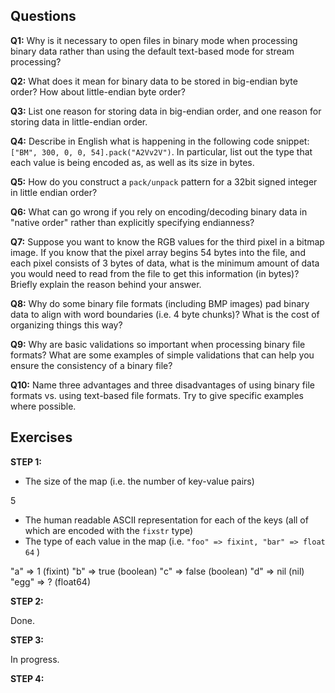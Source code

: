 ## Questions

**Q1:** Why is it necessary to open files in binary mode when processing binary data
rather than using the default text-based mode for stream processing?

**Q2:** What does it mean for binary data to be stored in big-endian byte order? How
about little-endian byte order? 

**Q3:** List one reason for storing data in big-endian order, and one reason for storing
data in little-endian order.

**Q4:** Describe in English what is happening in the following code snippet: 
`["BM", 300, 0, 0, 54].pack("A2Vv2V")`.  In particular, list out the
type that each value is being encoded as, as well as its size in bytes.

**Q5:** How do you construct a `pack/unpack` pattern for a 32bit signed integer
in little endian order?

**Q6:** What can go wrong if you rely on encoding/decoding binary data in "native order"
rather than explicitly specifying endianness?

**Q7:** Suppose you want to know the RGB values for the third pixel
in a bitmap image. If you know that the pixel array begins 54 bytes
into the file, and each pixel consists of 3 bytes of data, what
is the minimum amount of data you would need to read from the
file to get this information (in bytes)? Briefly explain the 
reason behind your answer.

**Q8:** Why do some binary file formats (including BMP images) pad binary data to
align with word boundaries (i.e. 4 byte chunks)? What is the cost of
organizing things this way?

**Q9:** Why are basic validations so important when processing binary 
file formats? What are some examples of simple validations that can help you
ensure the consistency of a binary file?

**Q10:** Name three advantages and three disadvantages of using binary file
formats vs. using text-based file formats. Try to give specific examples
where possible.


## Exercises


**STEP 1:** 

* The size of the map (i.e. the number of key-value pairs)

5

* The human readable ASCII representation for each of the keys (all of which are encoded with the `fixstr` type)
* The type of each value in the map (i.e. `"foo" => fixint, "bar" => float 64` )

"a" => 1 (fixint)
"b" => true (boolean)
"c" => false (boolean)
"d" => nil (nil)
"egg" => ? (float64)


**STEP 2:** 

Done.

**STEP 3:** 

In progress.

**STEP 4:** 


[MessagePack]: http://msgpack.org/
[spec]: https://github.com/msgpack/msgpack/blob/master/spec.md
